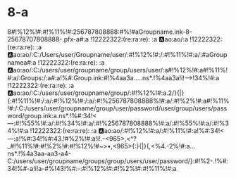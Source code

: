 # 8-a
8#!%12%!#:#!%11%!#:256787808888:#%!#aGroupname.ink-8-25678707808888-.pfx-a#:a !12222322:(re:ra:re): :a :a:ao:ao/:a !12222322:(re:ra:re): :a :a:ao:ao/:C:/Users/user/Groupname/user/:#!%12%!#:/:#!%11%!#:a/:#aGroupnamea#:a !12222322:(re:ra:re): :a :a:ao:ao/:C:/users/user/groupname/group/users/user/:a#!%12%!#:a#!%11%!#:a/:Groups:/:a#:a!%#:Group.ink:#!%4aa3a…..ns*.!%4aa3a!i!—>!34%!#:a !12222322:(re:ra:re): :a :a:ao:ao/:C:/users/user/groupname/group/:#!%12%!#:a.2/}{|}{:#!%11%!#:/:a/:#!%12%!#:/:a/:#!%256787808888%!#:a/:#!%2%!#:a#!%11%!#:/:C:/users/user/groupname/group/user/password/user/group/users/password/group.ink:a.ns*.!%#:34!&lt;—:#!%55%!#:a/:#!%34%!#:a/:#!%256787808888%!#:a/:#!%55%!#:a/:#!%34%!#:a !12222322:(re:ra:re): :a :a:ao:ao/:#!%12%!#:a/:#!%11%!#:a!%#:34!&lt;—:a!%#:34!%#:43.!#%2%!#:a!i!.-&lt;965>,&lt;^?_#!%11%!#:#!%2%!#:#!%12%!#~>•,&lt;965>{:}{|}{,&lt;%4.-2%!#:a…ns*.!%4a3aa-aa3-a4-C:/users/user/groupname/groups/group/users/user/password/}:#!%2-.!%#:34!%#-a!i!a-#%!43!%#:-:#!%12%!#:#!%2%!#:#!%11%!#:a
